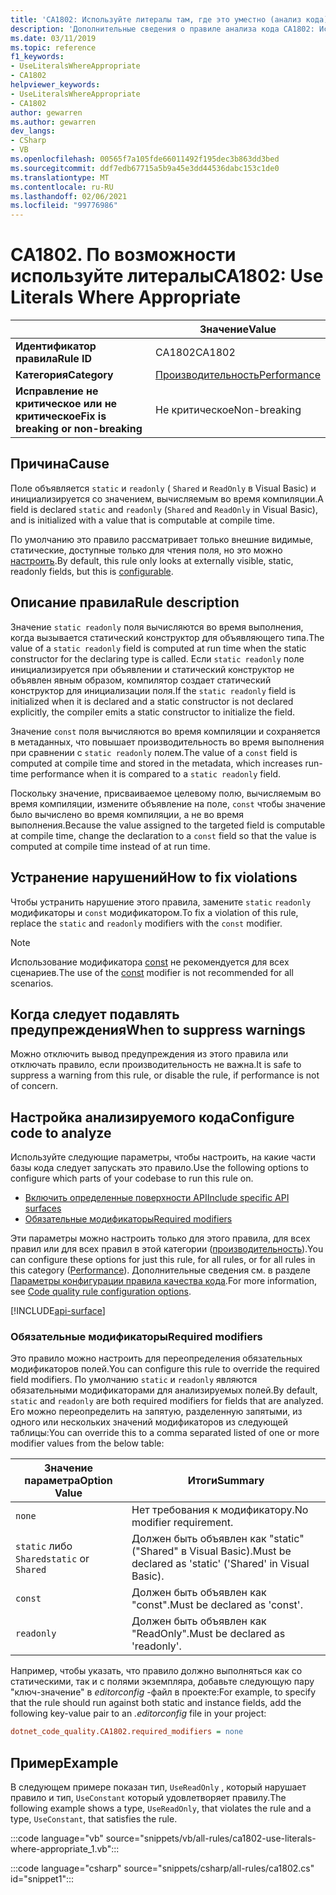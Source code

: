 ```yaml
---
title: 'CA1802: Используйте литералы там, где это уместно (анализ кода)'
description: 'Дополнительные сведения о правиле анализа кода CA1802: Используйте литералы там, где это уместно'
ms.date: 03/11/2019
ms.topic: reference
f1_keywords:
- UseLiteralsWhereAppropriate
- CA1802
helpviewer_keywords:
- UseLiteralsWhereAppropriate
- CA1802
author: gewarren
ms.author: gewarren
dev_langs:
- CSharp
- VB
ms.openlocfilehash: 00565f7a105fde66011492f195dec3b863dd3bed
ms.sourcegitcommit: ddf7edb67715a5b9a45e3dd44536dabc153c1de0
ms.translationtype: MT
ms.contentlocale: ru-RU
ms.lasthandoff: 02/06/2021
ms.locfileid: "99776986"
---
```

# <a name="ca1802-use-literals-where-appropriate"></a><span data-ttu-id="a6292-103">CA1802. По возможности используйте литералы</span><span class="sxs-lookup"><span data-stu-id="a6292-103">CA1802: Use Literals Where Appropriate</span></span>

| | <span data-ttu-id="a6292-104">Значение</span><span class="sxs-lookup"><span data-stu-id="a6292-104">Value</span></span> |
|-|-|
| <span data-ttu-id="a6292-105">**Идентификатор правила**</span><span class="sxs-lookup"><span data-stu-id="a6292-105">**Rule ID**</span></span> |<span data-ttu-id="a6292-106">CA1802</span><span class="sxs-lookup"><span data-stu-id="a6292-106">CA1802</span></span>|
| <span data-ttu-id="a6292-107">**Категория**</span><span class="sxs-lookup"><span data-stu-id="a6292-107">**Category**</span></span> |[<span data-ttu-id="a6292-108">Производительность</span><span class="sxs-lookup"><span data-stu-id="a6292-108">Performance</span></span>](performance-warnings.md)|
| <span data-ttu-id="a6292-109">**Исправление не критическое или не критическое**</span><span class="sxs-lookup"><span data-stu-id="a6292-109">**Fix is breaking or non-breaking**</span></span> |<span data-ttu-id="a6292-110">Не критическое</span><span class="sxs-lookup"><span data-stu-id="a6292-110">Non-breaking</span></span>|

## <a name="cause"></a><span data-ttu-id="a6292-111">Причина</span><span class="sxs-lookup"><span data-stu-id="a6292-111">Cause</span></span>

<span data-ttu-id="a6292-112">Поле объявляется `static` и `readonly` ( `Shared` и `ReadOnly` в Visual Basic) и инициализируется со значением, вычисляемым во время компиляции.</span><span class="sxs-lookup"><span data-stu-id="a6292-112">A field is declared `static` and `readonly` (`Shared` and `ReadOnly` in Visual Basic), and is initialized with a value that is computable at compile time.</span></span>

<span data-ttu-id="a6292-113">По умолчанию это правило рассматривает только внешние видимые, статические, доступные только для чтения поля, но это можно [настроить](#configure-code-to-analyze).</span><span class="sxs-lookup"><span data-stu-id="a6292-113">By default, this rule only looks at externally visible, static, readonly fields, but this is [configurable](#configure-code-to-analyze).</span></span>

## <a name="rule-description"></a><span data-ttu-id="a6292-114">Описание правила</span><span class="sxs-lookup"><span data-stu-id="a6292-114">Rule description</span></span>

<span data-ttu-id="a6292-115">Значение `static readonly` поля вычисляются во время выполнения, когда вызывается статический конструктор для объявляющего типа.</span><span class="sxs-lookup"><span data-stu-id="a6292-115">The value of a `static readonly` field is computed at run time when the static constructor for the declaring type is called.</span></span> <span data-ttu-id="a6292-116">Если `static readonly` поле инициализируется при объявлении и статический конструктор не объявлен явным образом, компилятор создает статический конструктор для инициализации поля.</span><span class="sxs-lookup"><span data-stu-id="a6292-116">If the `static readonly` field is initialized when it is declared and a static constructor is not declared explicitly, the compiler emits a static constructor to initialize the field.</span></span>

<span data-ttu-id="a6292-117">Значение `const` поля вычисляются во время компиляции и сохраняется в метаданных, что повышает производительность во время выполнения при сравнении с `static readonly` полем.</span><span class="sxs-lookup"><span data-stu-id="a6292-117">The value of a `const` field is computed at compile time and stored in the metadata, which increases run-time performance when it is compared to a `static readonly` field.</span></span>

<span data-ttu-id="a6292-118">Поскольку значение, присваиваемое целевому полю, вычисляемым во время компиляции, измените объявление на поле, `const` чтобы значение было вычислено во время компиляции, а не во время выполнения.</span><span class="sxs-lookup"><span data-stu-id="a6292-118">Because the value assigned to the targeted field is computable at compile time, change the declaration to a `const` field so that the value is computed at compile time instead of at run time.</span></span>

## <a name="how-to-fix-violations"></a><span data-ttu-id="a6292-119">Устранение нарушений</span><span class="sxs-lookup"><span data-stu-id="a6292-119">How to fix violations</span></span>

<span data-ttu-id="a6292-120">Чтобы устранить нарушение этого правила, замените `static` `readonly` модификаторы и `const` модификатором.</span><span class="sxs-lookup"><span data-stu-id="a6292-120">To fix a violation of this rule, replace the `static` and `readonly` modifiers with the `const` modifier.</span></span>

> [!NOTE]
> <span data-ttu-id="a6292-121">Использование модификатора [const](../../../csharp/language-reference/keywords/const.md) не рекомендуется для всех сценариев.</span><span class="sxs-lookup"><span data-stu-id="a6292-121">The use of the [const](../../../csharp/language-reference/keywords/const.md) modifier is not recommended for all scenarios.</span></span>

## <a name="when-to-suppress-warnings"></a><span data-ttu-id="a6292-122">Когда следует подавлять предупреждения</span><span class="sxs-lookup"><span data-stu-id="a6292-122">When to suppress warnings</span></span>

<span data-ttu-id="a6292-123">Можно отключить вывод предупреждения из этого правила или отключать правило, если производительность не важна.</span><span class="sxs-lookup"><span data-stu-id="a6292-123">It is safe to suppress a warning from this rule, or disable the rule, if performance is not of concern.</span></span>

## <a name="configure-code-to-analyze"></a><span data-ttu-id="a6292-124">Настройка анализируемого кода</span><span class="sxs-lookup"><span data-stu-id="a6292-124">Configure code to analyze</span></span>

<span data-ttu-id="a6292-125">Используйте следующие параметры, чтобы настроить, на какие части базы кода следует запускать это правило.</span><span class="sxs-lookup"><span data-stu-id="a6292-125">Use the following options to configure which parts of your codebase to run this rule on.</span></span>

- [<span data-ttu-id="a6292-126">Включить определенные поверхности API</span><span class="sxs-lookup"><span data-stu-id="a6292-126">Include specific API surfaces</span></span>](#include-specific-api-surfaces)
- [<span data-ttu-id="a6292-127">Обязательные модификаторы</span><span class="sxs-lookup"><span data-stu-id="a6292-127">Required modifiers</span></span>](#required-modifiers)

<span data-ttu-id="a6292-128">Эти параметры можно настроить только для этого правила, для всех правил или для всех правил в этой категории ([производительность](performance-warnings.md)).</span><span class="sxs-lookup"><span data-stu-id="a6292-128">You can configure these options for just this rule, for all rules, or for all rules in this category ([Performance](performance-warnings.md)).</span></span> <span data-ttu-id="a6292-129">Дополнительные сведения см. в разделе [Параметры конфигурации правила качества кода](../code-quality-rule-options.md).</span><span class="sxs-lookup"><span data-stu-id="a6292-129">For more information, see [Code quality rule configuration options](../code-quality-rule-options.md).</span></span>

[!INCLUDE[api-surface](~/includes/code-analysis/api-surface.md)]

### <a name="required-modifiers"></a><span data-ttu-id="a6292-130">Обязательные модификаторы</span><span class="sxs-lookup"><span data-stu-id="a6292-130">Required modifiers</span></span>

<span data-ttu-id="a6292-131">Это правило можно настроить для переопределения обязательных модификаторов полей.</span><span class="sxs-lookup"><span data-stu-id="a6292-131">You can configure this rule to override the required field modifiers.</span></span> <span data-ttu-id="a6292-132">По умолчанию `static` и `readonly` являются обязательными модификаторами для анализируемых полей.</span><span class="sxs-lookup"><span data-stu-id="a6292-132">By default, `static` and `readonly` are both required modifiers for fields that are analyzed.</span></span> <span data-ttu-id="a6292-133">Его можно переопределить на запятую, разделенную запятыми, из одного или нескольких значений модификаторов из следующей таблицы:</span><span class="sxs-lookup"><span data-stu-id="a6292-133">You can override this to a comma separated listed of one or more modifier values from the below table:</span></span>

| <span data-ttu-id="a6292-134">Значение параметра</span><span class="sxs-lookup"><span data-stu-id="a6292-134">Option Value</span></span> | <span data-ttu-id="a6292-135">Итоги</span><span class="sxs-lookup"><span data-stu-id="a6292-135">Summary</span></span> |
| --- | --- |
| `none` | <span data-ttu-id="a6292-136">Нет требования к модификатору.</span><span class="sxs-lookup"><span data-stu-id="a6292-136">No modifier requirement.</span></span> |
| <span data-ttu-id="a6292-137">`static` либо `Shared`</span><span class="sxs-lookup"><span data-stu-id="a6292-137">`static` or `Shared`</span></span> | <span data-ttu-id="a6292-138">Должен быть объявлен как "static" ("Shared" в Visual Basic).</span><span class="sxs-lookup"><span data-stu-id="a6292-138">Must be declared as 'static' ('Shared' in Visual Basic).</span></span> |
| `const` | <span data-ttu-id="a6292-139">Должен быть объявлен как "const".</span><span class="sxs-lookup"><span data-stu-id="a6292-139">Must be declared as 'const'.</span></span> |
| `readonly` | <span data-ttu-id="a6292-140">Должен быть объявлен как "ReadOnly".</span><span class="sxs-lookup"><span data-stu-id="a6292-140">Must be declared as 'readonly'.</span></span> |

<span data-ttu-id="a6292-141">Например, чтобы указать, что правило должно выполняться как со статическими, так и с полями экземпляра, добавьте следующую пару "ключ-значение" в *editorconfig* -файл в проекте:</span><span class="sxs-lookup"><span data-stu-id="a6292-141">For example, to specify that the rule should run against both static and instance fields, add the following key-value pair to an *.editorconfig* file in your project:</span></span>

```ini
dotnet_code_quality.CA1802.required_modifiers = none
```

## <a name="example"></a><span data-ttu-id="a6292-142">Пример</span><span class="sxs-lookup"><span data-stu-id="a6292-142">Example</span></span>

<span data-ttu-id="a6292-143">В следующем примере показан тип, `UseReadOnly` , который нарушает правило и тип, `UseConstant` который удовлетворяет правилу.</span><span class="sxs-lookup"><span data-stu-id="a6292-143">The following example shows a type, `UseReadOnly`, that violates the rule and a type, `UseConstant`, that satisfies the rule.</span></span>

:::code language="vb" source="snippets/vb/all-rules/ca1802-use-literals-where-appropriate_1.vb":::

:::code language="csharp" source="snippets/csharp/all-rules/ca1802.cs" id="snippet1":::
